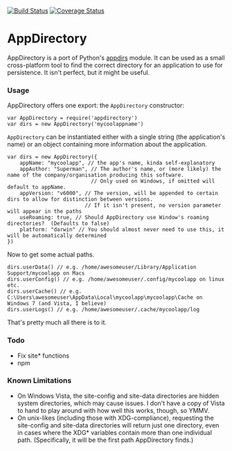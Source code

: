 [![Build Status](https://travis-ci.org/MrJohz/appdirectory.png?branch=master)](https://travis-ci.org/MrJohz/appdirectory)
[![Coverage Status](https://coveralls.io/repos/MrJohz/appdirectory/badge.png)](https://coveralls.io/r/MrJohz/appdirectory)

# AppDirectory

AppDirectory is a port of Python's [appdirs][] module.  It can be used as a small cross-platform tool to find the correct directory for an application to use for persistence.  It isn't perfect, but it might be useful.

### Usage
AppDirectory offers one export: the `AppDirectory` constructor:

```
var AppDirectory = require('appdirectory')
var dirs = new AppDirectory('mycoolappname')
```

`AppDirectory` can be instantiated either with a single string (the application's name) or an object containing more information about the application.

```
var dirs = new AppDirectory({
    appName: "mycoolapp", // the app's name, kinda self-explanatory
    appAuthor: "Superman", // The author's name, or (more likely) the name of the company/organisation producing this software.
                           // Only used on Windows, if omitted will default to appName.
    appVersion: "v6000", // The version, will be appended to certain dirs to allow for distinction between versions.
                         // If it isn't present, no version parameter will appear in the paths
    useRoaming: true, // Should AppDirectory use Window's roaming directories?  (Defaults to false)
    platform: "darwin" // You should almost never need to use this, it will be automatically determined
})
```

Now to get some actual paths.

```
dirs.userData() // e.g. /home/awesomeuser/Library/Application Support/mycoolapp on Macs
dirs.userConfig() // e.g. /home/awesomeuser/.config/mycoolapp on linux etc.
dirs.userCache() // e.g. C:\Users\awesomeuser\AppData\Local\mycoolapp\mycoolapp\Cache on Windows 7 (and Vista, I believe)
dirs.userLogs() // e.g. /home/awesomeuser/.cache/mycoolapp/log
```

That's pretty much all there is to it.


### Todo
- Fix site* functions
- npm

### Known Limitations
- On Windows Vista, the site-config and site-data directories are hidden system directories, which may cause issues.  I don't have a copy of Vista to hand to play around with how well this works, though, so YMMV.
- On unix-likes (including those with XDG-compliance), requesting the site-config and site-data directories will return just one directory, even in cases where the XDG* variables contain more than one individual path.  (Specifically, it will be the first path AppDirectory finds.)

[appdirs]: <https://pypi.python.org/pypi/appdirs/>